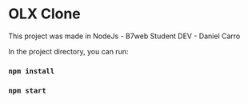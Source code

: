 # OLX Clone

This project was made in NodeJs - B7web
Student DEV - Daniel Carro


In the project directory, you can run:

### `npm install`

### `npm start`
